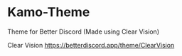 # Kamo-Theme
Theme for Better Discord (Made using Clear Vision)

Clear Vision https://betterdiscord.app/theme/ClearVision
